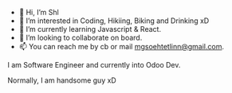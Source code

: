- 👋 Hi, I’m Shl
- 👀 I’m interested in Coding, Hikiing, Biking and Drinking xD
- 🌱 I’m currently learning Javascript & React.
- 💞️ I’m looking to collaborate on board.
- 📫 You can reach me by cb or mail mgsoehtetlinn@gmail.com.

I am Software Engineer and currently into Odoo Dev.

Normally, I am handsome guy xD

<!---
soehtetlinn/soehtetlinn is a ✨ special ✨ repository because its `README.md` (this file) appears on your GitHub profile.
You can click the Preview link to take a look at your changes.
--->
